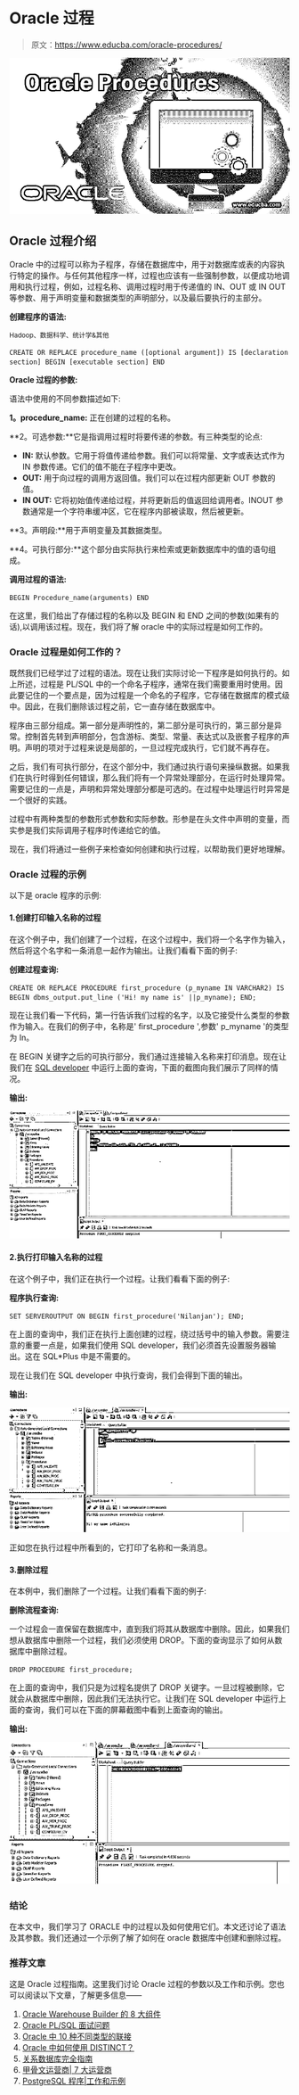 # Oracle 过程

> 原文：<https://www.educba.com/oracle-procedures/>

![Oracle Procedures](img/2acacf8ba6d0243f2837fdae216f4c55.png)



## Oracle 过程介绍

Oracle 中的过程可以称为子程序，存储在数据库中，用于对数据库或表的内容执行特定的操作。与任何其他程序一样，过程也应该有一些强制参数，以便成功地调用和执行过程，例如，过程名称、调用过程时用于传递值的 IN、OUT 或 IN OUT 等参数、用于声明变量和数据类型的声明部分，以及最后要执行的主部分。

**创建程序的语法:**

<small>Hadoop、数据科学、统计学&其他</small>

`CREATE OR REPLACE procedure_name ([optional argument])
IS
[declaration section] BEGIN
[executable section] END`

**Oracle 过程的参数:**

语法中使用的不同参数描述如下:

**1。procedure_name:** 正在创建的过程的名称。

**2。可选参数:**它是指调用过程时将要传递的参数。有三种类型的论点:

*   **IN:** 默认参数。它用于将值传递给参数。我们可以将常量、文字或表达式作为 IN 参数传递。它们的值不能在子程序中更改。
*   **OUT:** 用于向过程的调用方返回值。我们可以在过程内部更新 OUT 参数的值。
*   **IN OUT:** 它将初始值传递给过程，并将更新后的值返回给调用者。INOUT 参数通常是一个字符串缓冲区，它在程序内部被读取，然后被更新。

**3。声明段:**用于声明变量及其数据类型。

**4。可执行部分:**这个部分由实际执行来检索或更新数据库中的值的语句组成。

**调用过程的语法:**

`BEGIN
Procedure_name(arguments)
END`

在这里，我们给出了存储过程的名称以及 BEGIN 和 END 之间的参数(如果有的话),以调用该过程。现在，我们将了解 oracle 中的实际过程是如何工作的。

### Oracle 过程是如何工作的？

既然我们已经学过了过程的语法。现在让我们实际讨论一下程序是如何执行的。如上所述，过程是 PL/SQL 中的一个命名子程序，通常在我们需要重用时使用。因此要记住的一个要点是，因为过程是一个命名的子程序，它存储在数据库的模式级中。因此，在我们删除该过程之前，它一直存储在数据库中。

程序由三部分组成。第一部分是声明性的，第二部分是可执行的，第三部分是异常。控制首先转到声明部分，包含游标、类型、常量、表达式以及嵌套子程序的声明。声明的项对于过程来说是局部的，一旦过程完成执行，它们就不再存在。

之后，我们有可执行部分，在这个部分中，我们通过执行语句来操纵数据。如果我们在执行时得到任何错误，那么我们将有一个异常处理部分，在运行时处理异常。需要记住的一点是，声明和异常处理部分都是可选的。在过程中处理运行时异常是一个很好的实践。

过程中有两种类型的参数形式参数和实际参数。形参是在头文件中声明的变量，而实参是我们实际调用子程序时传递给它的值。

现在，我们将通过一些例子来检查如何创建和执行过程，以帮助我们更好地理解。

### Oracle 过程的示例

以下是 oracle 程序的示例:

#### 1.创建打印输入名称的过程

在这个例子中，我们创建了一个过程，在这个过程中，我们将一个名字作为输入，然后将这个名字和一条消息一起作为输出。让我们看看下面的例子:

**创建过程查询:**

`CREATE OR REPLACE PROCEDURE first_procedure (p_myname IN VARCHAR2)
IS
BEGIN
dbms_output.put_line ('Hi! my name is' ||p_myname);
END;`

现在让我们看一下代码，第一行告诉我们过程的名字，以及它接受什么类型的参数作为输入。在我们的例子中，名称是' first_procedure ',参数' p_myname '的类型为 In。

在 BEGIN 关键字之后的可执行部分，我们通过连接输入名称来打印消息。现在让我们在 [SQL developer](https://www.educba.com/what-is-sql-developer/) 中运行上面的查询，下面的截图向我们展示了同样的情况。

**输出:**

![Oracle Procedures 1-1](img/96fa07c64cee62055e1996f4c82f75ff.png)



#### 2.执行打印输入名称的过程

在这个例子中，我们正在执行一个过程。让我们看看下面的例子:

**程序执行查询:**

`SET SERVEROUTPUT ON
BEGIN
first_procedure('Nilanjan');
END;`

在上面的查询中，我们正在执行上面创建的过程，绕过括号中的输入参数。需要注意的重要一点是，如果我们使用 SQL developer，我们必须首先设置服务器输出。这在 SQL*Plus 中是不需要的。

现在让我们在 SQL developer 中执行查询，我们会得到下面的输出。

**输出:**

![Oracle Procedures 1-2](img/fb0a0ea769c6a7b203bb1cfc0618ca11.png)



正如您在执行过程中所看到的，它打印了名称和一条消息。

#### 3.删除过程

在本例中，我们删除了一个过程。让我们看看下面的例子:

**删除流程查询:**

一个过程会一直保留在数据库中，直到我们将其从数据库中删除。因此，如果我们想从数据库中删除一个过程，我们必须使用 DROP。下面的查询显示了如何从数据库中删除过程。

`DROP PROCEDURE first_procedure;`

在上面的查询中，我们只是为过程名提供了 DROP 关键字。一旦过程被删除，它就会从数据库中删除，因此我们无法执行它。让我们在 SQL developer 中运行上面的查询，我们可以在下面的屏幕截图中看到上面查询的输出。

**输出:**

![Dropping ](img/09db27dda0d953e34f9b096359aad0ad.png)



### 结论

在本文中，我们学习了 ORACLE 中的过程以及如何使用它们。本文还讨论了语法及其参数。我们还通过一个示例了解了如何在 oracle 数据库中创建和删除过程。

### 推荐文章

这是 Oracle 过程指南。这里我们讨论 Oracle 过程的参数以及工作和示例。您也可以阅读以下文章，了解更多信息——

1.  [Oracle Warehouse Builder 的 8 大组件](https://www.educba.com/oracle-warehouse-builder/)
2.  [Oracle PL/SQL 面试问题](https://www.educba.com/oracle-pl-sql-interview-questions/)
3.  [Oracle 中 10 种不同类型的联接](https://www.educba.com/joins-in-oracle/)
4.  [Oracle 中如何使用 DISTINCT？](https://www.educba.com/distinct-in-oracle/)
5.  [关系数据库完全指南](https://www.educba.com/relational-database/)
6.  [甲骨文运营商| 7 大运营商](https://www.educba.com/oracle-operators/)
7.  [PostgreSQL 程序|工作和示例](https://www.educba.com/postgresql-procedures/)





